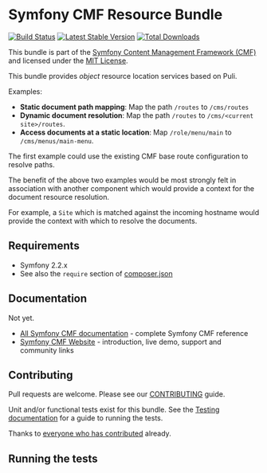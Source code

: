 # Symfony CMF Resource Bundle

[![Build Status](https://secure.travis-ci.org/symfony-cmf/ResourceBundle.png?branch=master)](http://travis-ci.org/symfony-cmf/ResourceBundle)
[![Latest Stable Version](https://poser.pugx.org/symfony-cmf/resource-bundle/version.png)](https://packagist.org/packages/symfony-cmf/resource-bundle)
[![Total Downloads](https://poser.pugx.org/symfony-cmf/resource-bundle/d/total.png)](https://packagist.org/packages/symfony-cmf/resource-bundle)

This bundle is part of the [Symfony Content Management Framework (CMF)](http://cmf.symfony.com/)
and licensed under the [MIT License](LICENSE).

This bundle provides *object* resource location services based on Puli.

Examples:

- **Static document path mapping**: Map the path `/routes` to `/cms/routes`
- **Dynamic document resolution**: Map the path `/routes` to `/cms/<current site>/routes`.
- **Access documents at a static location**: Map `/role/menu/main` to `/cms/menus/main-menu`.

The first example could use the existing CMF base route configuration to
resolve paths.

The benefit of the above two examples would be most strongly felt in
association with another component which would provide a context for the
document resource resolution.

For example, a `Site` which is matched against the incoming hostname would
provide the context with which to resolve the documents.

## Requirements 

* Symfony 2.2.x
* See also the `require` section of [composer.json](composer.json)

## Documentation

Not yet.

* [All Symfony CMF documentation](http://symfony.com/doc/master/cmf/index.html) - complete Symfony CMF reference
* [Symfony CMF Website](http://cmf.symfony.com/) - introduction, live demo, support and community links

## Contributing

Pull requests are welcome. Please see our
[CONTRIBUTING](https://github.com/symfony-cmf/symfony-cmf/blob/master/CONTRIBUTING.md)
guide.

Unit and/or functional tests exist for this bundle. See the
[Testing documentation](http://symfony.com/doc/master/cmf/components/testing.html)
for a guide to running the tests.

Thanks to
[everyone who has contributed](https://github.com/symfony-cmf/ResourceBundle/contributors) already.
## Running the tests
